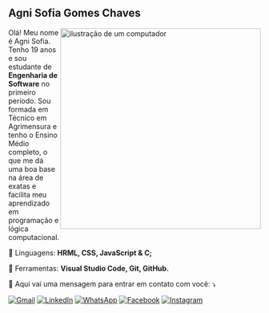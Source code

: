 ## Agni Sofia Gomes Chaves


<img src="https://avatars.githubusercontent.com/u/181141816?v=4" alt="ilustração de um computador" min-width="400px" max-width="400px" width="400px" align="right">

<p align="left"> 
  Olá! Meu nome é Agni Sofia. Tenho 19 anos e sou estudante de <strong>Engenharia de Software</strong> no primeiro período. Sou formada em Técnico em Agrimensura e tenho o Ensino Médio completo, o que me dá uma boa base na área de exatas e facilita meu aprendizado em programação e lógica computacional. 
</p>

<p align="left">
  🦄 Linguagens: <strong> HRML, CSS, JavaScript & C; </strong>
</p>

<p align="left">
  💼 Ferramentas: <strong> Visual Studio Code, Git, GitHub. </strong>
</p>

<p align="left">
  💌 Aqui vai uma mensagem para entrar em contato com você: ⤵️
</p>

<p align="left">
  <a href="mailto:cat.dopy@gmail.com" title="Gmail">
  <img src="https://img.shields.io/badge/-Gmail-FF0000?style=flat-square&labelColor=FF0000&logo=gmail&logoColor=white&link=LINK-DO-SEU-GMAIL" alt="Gmail"/></a>
  <a href="#" title="LinkedIn">
  <img src="https://img.shields.io/badge/-Linkedin-0e76a8?style=flat-square&logo=Linkedin&logoColor=white&link=LINK-DO-SEU-LINKEDIN" alt="LinkedIn"/></a>
  <a href="https://w.app/3j1JXz" title="WhatsApp">
  <img src="https://img.shields.io/badge/-WhatsApp-25d366?style=flat-square&labelColor=25d366&logo=whatsapp&logoColor=white&link=API-DO-SEU-WHATSAPP" alt="WhatsApp"/></a>
  <a href="#" title="Facebook">
  <img src="https://img.shields.io/badge/-Facebook-3b5998?style=flat-square&labelColor=3b5998&logo=facebook&logoColor=white&link=LINK-DO-SEU-FACEBOOK" alt="Facebook"/></a>
  <a href="#" title="Instagram">
  <img src="https://img.shields.io/badge/-Instagram-DF0174?style=flat-square&labelColor=DF0174&logo=instagram&logoColor=white&link=LINK-DO-SEU-INSTAGRAM" alt="Instagram"/></a>
</p>
